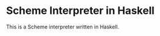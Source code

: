 Scheme Interpreter in Haskell
=============================

This is a Scheme interpreter written in Haskell.
